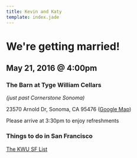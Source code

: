 ```yaml
---
title: Kevin and Katy
template: index.jade
---
```


# We're getting married!
## May 21, 2016 @ 4:00pm
### The Barn at Tyge William Cellars
*(just past Cornerstone Sonoma)*

23570 Arnold Dr, Sonoma, CA 95476 ([Google Map](https://www.google.com/maps/place/23570+Arnold+Dr,+Sonoma,+CA+95476/@38.2277757,-122.4576599,17z/data=!3m1!4b1!4m2!3m1!1s0x8085af4f947c00b3:0x3e15948310657dd8))

Please arrive at 3:30pm to enjoy refreshments

### Things to do in San Francisco

[The KWU SF List](http://bit.ly/kwusflist)
